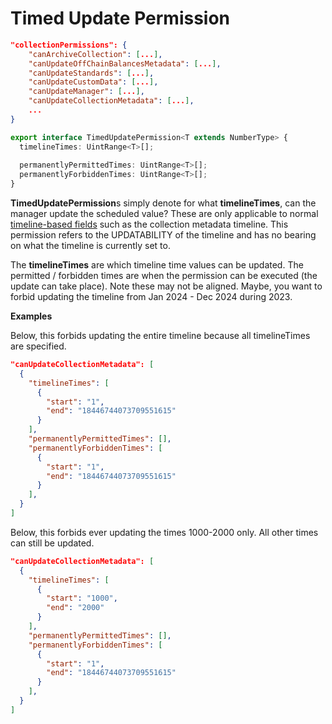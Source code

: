 # Timed Update Permission

```json
"collectionPermissions": {
    "canArchiveCollection": [...],
    "canUpdateOffChainBalancesMetadata": [...],
    "canUpdateStandards": [...],
    "canUpdateCustomData": [...],
    "canUpdateManager": [...],
    "canUpdateCollectionMetadata": [...],
    ...
}
```

```typescript
export interface TimedUpdatePermission<T extends NumberType> {
  timelineTimes: UintRange<T>[];
  
  permanentlyPermittedTimes: UintRange<T>[];
  permanentlyForbiddenTimes: UintRange<T>[];
}
```

**TimedUpdatePermission**s simply denote for what **timelineTimes**, can the manager update the scheduled value? These are only applicable to normal [timeline-based fields](../general/timelines.md) such as the collection metadata timeline. This permission refers to the UPDATABILITY of the timeline and has no bearing on what the timeline is currently set to.

The **timelineTimes** are which timeline time values can be updated. The permitted / forbidden times are when the permission can be executed (the update can take place). Note these may not be aligned. Maybe, you want to forbid updating the timeline from Jan 2024 - Dec 2024 during 2023.

**Examples**

Below, this forbids updating the entire timeline because all timelineTimes are specified.

```json
"canUpdateCollectionMetadata": [
  {
    "timelineTimes": [
      {
        "start": "1",
        "end": "18446744073709551615"
      }
    ],
    "permanentlyPermittedTimes": [],
    "permanentlyForbiddenTimes": [
      {
        "start": "1",
        "end": "18446744073709551615"
      }
    ],
  }
]
```

Below, this forbids ever updating the times 1000-2000 only. All other times can still be updated.

```json
"canUpdateCollectionMetadata": [
  {
    "timelineTimes": [
      {
        "start": "1000",
        "end": "2000"
      }
    ],
    "permanentlyPermittedTimes": [],
    "permanentlyForbiddenTimes": [
      {
        "start": "1",
        "end": "18446744073709551615"
      }
    ],
  }
]
```
